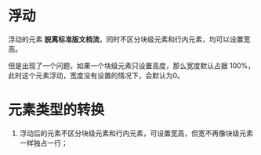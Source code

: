 # 浮动

浮动的元素 **脱离标准版文档流**，同时不区分块级元素和行内元素，均可以设置宽高。

但是出现了一个问题，如果一个块级元素只设置高度，那么宽度默认占据 100%，此时这个元素浮动，宽度没有设置的情况下，会默认为0。

# 元素类型的转换

1. 浮动后的元素不区分块级元素和行内元素，可设置宽高，但宽不再像块级元素一样独占一行；
